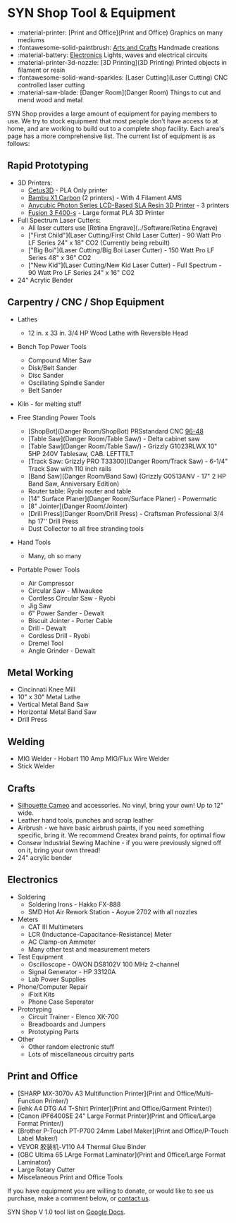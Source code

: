 # SYN Shop Tool & Equipment 

<div class="grid cards" markdown>

- :material-printer: [Print and Office](Print and Office) Graphics on many mediums
- :fontawesome-solid-paintbrush: [Arts and Crafts](Crafts) Handmade creations
- :material-battery: [Electronics](Electronics) Lights, waves and electrical circuits
- :material-printer-3d-nozzle: [3D Printing](3D Printing) Printed objects in filament or resin
- :fontawesome-solid-wand-sparkles: [Laser Cutting](Laser Cutting) CNC controlled laser cutting
- :material-saw-blade: [Danger Room](Danger Room) Things to cut and mend wood and metal

</div>

SYN Shop provides a large amount of equipment for paying members to use. 
We try to stock equipment that most people don't have access to at home, and are working to build out to a complete shop facility. 
Each area's page has a more comprehensive list. 
The current list of equipment is as follows:

## Rapid Prototyping

* 3D Printers:
    * [Cetus3D](https://www.cetus3d.com/) - PLA Only printer
    * [Bambu X1 Carbon](https://bambulab.com/en-us/x1) (2 printers) - With 4 Filament AMS
    * [Anycubic Photon Series LCD-Based SLA Resin 3D Printer](https://www.anycubic.com/collections/anycubic-photon-3d-printers/products/anycubic-photon-3d-printer) - 3 printers
    * [Fusion 3 F400-s](F400-s) - Large format PLA 3D Printer
* Full Spectrum Laser Cutters:
    * All laser cutters use [Retina Engrave](../Software/Retina Engrave)
    * ["First Child"](Laser Cutting/First Child Laser Cutter) -  90 Watt Pro LF Series 24" x 18" CO2 (Currently being rebuilt)
    * ["Big Boi"](Laser Cutting/Big Boi Laser Cutter) - 150 Watt Pro LF Series 48" x 36" CO2
    * ["New Kid"](Laser Cutting/New Kid Laser Cutter) - Full Spectrum -  90 Watt Pro LF Series 24" x 16" CO2
* 24" Acrylic Bender

## Carpentry / CNC / Shop Equipment

* Lathes
    * 12 in. x 33 in. 3/4 HP Wood Lathe with Reversible Head

* Bench Top Power Tools
    * Compound Miter Saw 
    * Disk/Belt Sander 
    * Disc Sander
    * Oscillating Spindle Sander
    * Belt Sander

* Kiln - for melting stuff

* Free Standing Power Tools 
    * [ShopBot](Danger Room/ShopBot) PRSstandard CNC [96-48](https://www.shopbottools.com/products/standard)
    * [Table Saw](Danger Room/Table Saw/) - Delta cabinet saw
    * [Table Saw](Danger Room/Table Saw/) - Grizzly G1023RLWX 10" 5HP 240V Tablesaw, CAB. LEFTTILT
    * [Track Saw: Grizzly PRO T33300](Danger Room/Track Saw) - 6-1/4" Track Saw with 110 inch rails
    * [Band Saw](Danger Room/Band Saw) (Grizzly G0513ANV - 17" 2 HP Band Saw, Anniversary Edition)
    * Router table: Ryobi router and table
    * [14" Surface Planer](Danger Room/Surface Planer) - Powermatic 
    * [8" Jointer](Danger Room/Jointer)
    * [Drill Press](Danger Room/Drill Press) - Craftsman Professional 3/4 hp 17'' Drill Press 
    * Dust Collector to all free stranding tools
    
* Hand Tools
    * Many, oh so many
    
* Portable Power Tools
    * Air Compressor 
    * Circular Saw - Milwaukee 
    * Cordless Circular Saw - Ryobi 
    * Jig Saw 
    * 6" Power Sander - Dewalt 
    * Biscuit Jointer - Porter Cable  
    * Drill - Dewalt 
    * Cordless Drill - Ryobi 
    * Dremel Tool 
    * Angle Grinder - Dewalt 
    
## Metal Working

* Cincinnati Knee Mill
* 10" x 30" Metal Lathe
* Vertical Metal Band Saw
* Horizontal Metal Band Saw
* Drill Press

## Welding

* MIG Welder - Hobart 110 Amp MIG/Flux Wire Welder 
* Stick Welder

## Crafts

* [Silhouette Cameo](https://www.silhouettecameo.com/) and accessories. No vinyl, bring your own! Up to 12" wide.
* Leather hand tools, punches and scrap leather
* Airbrush - we have basic airbrush paints, if you need something specific, bring it. We recommend Createx brand paints, for optimal flow
* Consew Industrial Sewing Machine - if you were previously signed off on it, bring your own thread!
* 24" acrylic bender

## Electronics

* Soldering
    * Soldering Irons - Hakko FX-888
    * SMD Hot Air Rework Station - Aoyue 2702 with all nozzles
* Meters
    * CAT III Multimeters
    * LCR (Inductance-Capacitance-Resistance) Meter
    * AC Clamp-on Ammeter
    * Many other test and measurement meters
* Test Equipment
    * Oscilloscope - OWON DS8102V 100 MHz 2-channel
    * Signal Generator - HP 33120A
    * Lab Power Supplies
* Phone/Computer Repair
    * iFixit Kits
    * Phone Case Seperator
* Prototyping
    * Circuit Trainer - Elenco XK-700
    * Breadboards and Jumpers
    * Prototyping Parts
* Other
    * Other random electronic stuff
    * Lots of miscellaneous circuitry parts

## Print and Office

* [SHARP MX-3070v A3 Multifunction Printer](Print and Office/Multi-Function Printer/)
* [iehk A4 DTG A4 T-Shirt Printer](Print and Office/Garment Printer/)
* [Canon iPF6400SE 24" Large Format Printer](Print and Office/Large Format Printer/)
* [Brother P-Touch PT-P700 24mm Label Maker](Print and Office/P-Touch Label Maker/)
* VEVOR 胶装机-V110 A4 Thermal Glue Binder
* [GBC Ultima 65 LArge Format Laminator](Print and Office/Large Format Laminator/)
* Large Rotary Cutter
* Miscelaneous Print and Office Tools 

 If you have equipment you are willing to donate, or would like to see us 
 purchase, make a comment below, or [contact us](https://synshop.org/contact).

SYN Shop V 1.0 tool list on [Google Docs](https://docs.google.com/spreadsheet/pub?hl=en_US&hl=en_US&key=0AiEeg-U7TrF4dEo1WFdSYWdCcXZYNUR2N0RNajNHSVE&single=true&gid=0&output=html).
